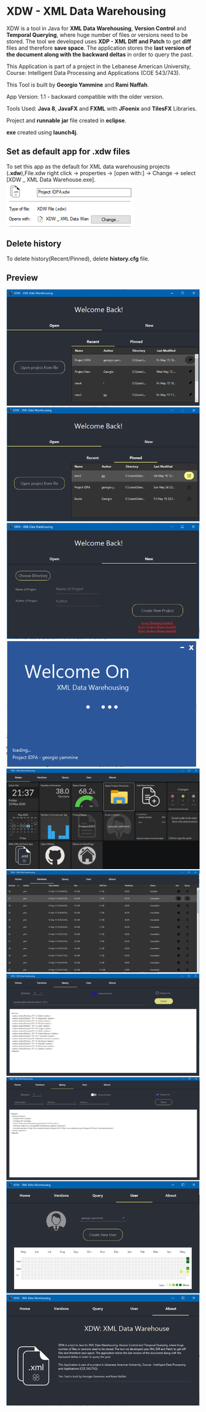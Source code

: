 # XDW - XML Data Warehousing

XDW is a tool in Java for **XML Data Warehousing**, **Version Control** and **Temporal Querying**, where huge number of files or versions need to be stored. The tool we developed uses **XDP - XML Diff and Patch** to get **diff** files and therefore **save space**. The application stores the **last version of the document along with the backward deltas** in order to query the past.

This Application is part of a project in the Lebanese American University, Course:  Intelligent Data Processing and Applications (COE 543/743).

This Tool is built by **Georgio Yammine** and **Rami Naffah**.

App Version: 1.1 - backward compatible with the older version.

Tools Used: **Java 8**, **JavaFX** and **FXML** with **JFoenix** and **TilesFX** Libraries.

Project and **runnable** **jar** file created in **eclipse**.

**exe** created using **launch4j**.

## Set as default app for .xdw files
To set this app as the default for XML data warehousing projects (**.xdw**),File.xdw right click -> properties -> [open with:] -> Change -> select [XDW _ XML Data Warehouse.exe]. 
![Default App](/images/DefaultApp.png)

## Delete history
To delete history(Recent/Pinned), delete **history.cfg** file.

## Preview
![Welcome Screen](/images/welcomeOpen.png)
![Welcome Screen Pinned](/images/welcomeOpenP.png)
![Welcome New](/images/welcomeNew.png)
![Loading Screen](/images/loading.png)
![Home Screen](/images/Home.png)
![Versions Screen](/images/Versions.png)
![QueryA Screen](/images/QueryA.png)
![QueryC Screen](/images/QueryC.PNG)
![User Screen](/images/User.png)
![About Screen](/images/About.png)

